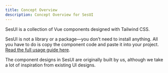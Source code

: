 ```yaml
---
title: Concept Overview  
description: Concept Overview for SesUI  
---
```


SesUI is a collection of Vue components designed with Tailwind CSS.

SesUI is not a library or a package—you don’t need to install anything. All you have to do is copy the component code and paste it into your project. [Read the full usage guide here](/usage-guide).

The component designs in SesUI are originally built by us, although we take a lot of inspiration from existing UI designs.
